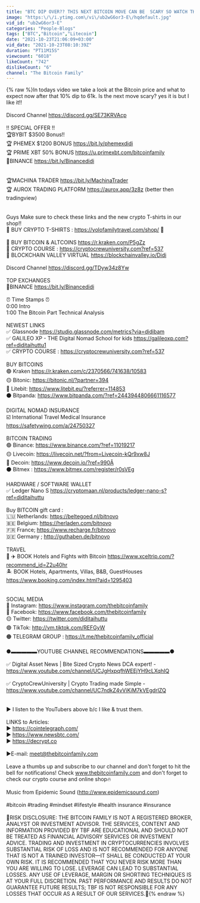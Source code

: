 ```yaml
---
title: "BTC DIP OVER?? THIS NEXT BITCOIN MOVE CAN BE  SCARY SO WATCH THESE CHARTS NOW!!"
image: "https:\/\/i.ytimg.com\/vi\/ub2wG6or3-E\/hqdefault.jpg"
vid_id: "ub2wG6or3-E"
categories: "People-Blogs"
tags: ["BTC","Bitcoin","Litecoin"]
date: "2021-10-23T21:06:09+03:00"
vid_date: "2021-10-23T08:10:39Z"
duration: "PT11M15S"
viewcount: "6018"
likeCount: "742"
dislikeCount: "6"
channel: "The Bitcoin Family"
---
```

{% raw %}In todays video we take a look at the Bitcoin price and what to expect now after that 10% dip to 61k. Is the next move scary? yes it is but I like it!!<br /><br />Discord Channel <a rel="nofollow" target="blank" href="https://discord.gg/SE73KRVAcp">https://discord.gg/SE73KRVAcp</a><br /><br />!! SPECIAL OFFER !!<br />🏆BYBIT  $3500  Bonus!!<br />🏆 PHEMEX $1200 BONUS <a rel="nofollow" target="blank" href="https://bit.ly/phemexdidi">https://bit.ly/phemexdidi</a><br />🏆 PRIME XBT 50% BONUS <a rel="nofollow" target="blank" href="https://u.primexbt.com/bitcoinfamily">https://u.primexbt.com/bitcoinfamily</a>  <br />🥉BINANCE <a rel="nofollow" target="blank" href="https://bit.ly/Binancedidi">https://bit.ly/Binancedidi</a><br /><br /><br />🏆MACHINA TRADER <a rel="nofollow" target="blank" href="https://bit.ly/MachinaTrader">https://bit.ly/MachinaTrader</a><br />🏆 AUROX TRADING PLATFORM <a rel="nofollow" target="blank" href="https://aurox.app/3z8z">https://aurox.app/3z8z</a> (better then tradingview)<br /><br /><br />Guys Make sure to check these links and the new crypto T-shirts in our shop!! <br />🎽 BUY CRYPTO T-SHIRTS : <a rel="nofollow" target="blank" href="https://yolofamilytravel.com/shop/">https://yolofamilytravel.com/shop/</a> 🎽<br /><br />🥇 BUY BITCOIN &amp; ALTCOINS <a rel="nofollow" target="blank" href="https://r.kraken.com/P5gZz">https://r.kraken.com/P5gZz</a> <br />🥈 CRYPTO COURSE : <a rel="nofollow" target="blank" href="https://cryptocrewuniversity.com?ref=537">https://cryptocrewuniversity.com?ref=537</a><br />🥉 BLOCKCHAIN VALLEY VIRTUAL <a rel="nofollow" target="blank" href="https://blockchainvalley.io/Didi">https://blockchainvalley.io/Didi</a><br /><br />Discord Channel <a rel="nofollow" target="blank" href="https://discord.gg/TDyw34z8Yw">https://discord.gg/TDyw34z8Yw</a><br /><br />TOP EXCHANGES<br />🥇BINANCE <a rel="nofollow" target="blank" href="https://bit.ly/Binancedidi">https://bit.ly/Binancedidi</a><br /><br />⏰ Time Stamps ⏰<br />0:00 Intro<br />1:00 The Bitcoin Part Technical Analysis<br /><br />NEWEST LINKS<br />✅ Glassnode <a rel="nofollow" target="blank" href="https://studio.glassnode.com/metrics?via=didibam">https://studio.glassnode.com/metrics?via=didibam</a><br />✅ GALILEO XP - THE Digital Nomad School for kids <a rel="nofollow" target="blank" href="https://galileoxp.com?ref=diditaihuttu1">https://galileoxp.com?ref=diditaihuttu1</a><br />✅ CRYPTO COURSE : <a rel="nofollow" target="blank" href="https://cryptocrewuniversity.com?ref=537">https://cryptocrewuniversity.com?ref=537</a><br /><br />BUY BITCOINS<br />🟢  Kraken <a rel="nofollow" target="blank" href="https://r.kraken.com/c/2370566/741638/10583">https://r.kraken.com/c/2370566/741638/10583</a><br />🟡  Bitonic:  <a rel="nofollow" target="blank" href="https://bitonic.nl/?partner=394">https://bitonic.nl/?partner=394</a><br />🔴  Litebit: <a rel="nofollow" target="blank" href="https://www.litebit.eu/?referrer=114853">https://www.litebit.eu/?referrer=114853</a><br />⚫️  Bitpanda: <a rel="nofollow" target="blank" href="https://www.bitpanda.com/?ref=2443944806661116577">https://www.bitpanda.com/?ref=2443944806661116577</a><br /><br />DIGITAL NOMAD INSURANCE<br />☑️  International Travel Medical Insurance<br /><a rel="nofollow" target="blank" href="https://safetywing.com/a/24750327">https://safetywing.com/a/24750327</a><br /><br />BITCOIN TRADING<br />🟢 Binance: <a rel="nofollow" target="blank" href="https://www.binance.com/?ref=11019217">https://www.binance.com/?ref=11019217</a><br />🟡 Livecoin: <a rel="nofollow" target="blank" href="https://livecoin.net/?from=Livecoin-kQr9xw8J">https://livecoin.net/?from=Livecoin-kQr9xw8J</a><br />🔴 Decoin: <a rel="nofollow" target="blank" href="https://www.decoin.io/?ref=990Â">https://www.decoin.io/?ref=990Â</a> <br />⚫️ Bitmex : <a rel="nofollow" target="blank" href="https://www.bitmex.com/register/r0sVEg">https://www.bitmex.com/register/r0sVEg</a><br /><br />HARDWARE / SOFTWARE WALLET<br />✅ Ledger Nano S  <a rel="nofollow" target="blank" href="https://cryptomaan.nl/products/ledger-nano-s?ref=diditaihuttu">https://cryptomaan.nl/products/ledger-nano-s?ref=diditaihuttu</a> <br /><br />Buy BITCOIN gift card :<br />🇱🇺 Netherlands: <a rel="nofollow" target="blank" href="https://beltegoed.nl/bitnovo">https://beltegoed.nl/bitnovo</a><br />🇧🇪 Belgium: <a rel="nofollow" target="blank" href="https://herladen.com/bitnovo">https://herladen.com/bitnovo</a><br />🇫🇷 France; <a rel="nofollow" target="blank" href="https://www.recharge.fr/bitnovo">https://www.recharge.fr/bitnovo</a><br />🇩🇪 Germany ; <a rel="nofollow" target="blank" href="http://guthaben.de/bitnovo">http://guthaben.de/bitnovo</a><br /><br />TRAVEL<br />🏨 ✈️ BOOK Hotels and Fights with Bitcoin <a rel="nofollow" target="blank" href="https://www.xceltrip.com/?recommend_id=Z2u40hr">https://www.xceltrip.com/?recommend_id=Z2u40hr</a><br />🏝 BOOK Hotels, Apartments, Villas, B&amp;B, GuestHouses  <a rel="nofollow" target="blank" href="https://www.booking.com/index.html?aid=1295403">https://www.booking.com/index.html?aid=1295403</a><br /><br /><br />SOCIAL MEDIA<br />🔴 Instagram: <a rel="nofollow" target="blank" href="https://www.instagram.com/thebitcoinfamily">https://www.instagram.com/thebitcoinfamily</a><br />🔵 Facebook: <a rel="nofollow" target="blank" href="https://www.facebook.com/thebitcoinfamily">https://www.facebook.com/thebitcoinfamily</a> <br />🟡 Twitter: <a rel="nofollow" target="blank" href="https://twitter.com/diditaihuttu">https://twitter.com/diditaihuttu</a><br />🟣 TikTok: <a rel="nofollow" target="blank" href="http://vm.tiktok.com/REFGyW">http://vm.tiktok.com/REFGyW</a> <br />🟠 TELEGRAM GROUP : <a rel="nofollow" target="blank" href="https://t.me/thebitcoinfamily_official">https://t.me/thebitcoinfamily_official</a> <br /><br />●▬▬▬▬▬YOUTUBE CHANNEL RECOMMENDATIONS▬▬▬▬▬●<br /><br />✅ Digital Asset News | Bite Sized Crypto News  DCA expert! - <a rel="nofollow" target="blank" href="https://www.youtube.com/channel/UCJgHxpqfhWEEjYH9cLXqhIQ">https://www.youtube.com/channel/UCJgHxpqfhWEEjYH9cLXqhIQ</a><br /><br />✅ CryptoCrewUniversity | Crypto Trading made Simple  - <a rel="nofollow" target="blank" href="https://www.youtube.com/channel/UC7ndkZ4vViKiM7kVEgdrlZQ">https://www.youtube.com/channel/UC7ndkZ4vViKiM7kVEgdrlZQ</a><br /><br /><br />► I listen to the YouTubers above b/c I like &amp; trust them.  <br /><br />LINKS to Articles:<br />▶ <a rel="nofollow" target="blank" href="https://cointelegraph.com/">https://cointelegraph.com/</a><br />▶ <a rel="nofollow" target="blank" href="https://www.newsbtc.com/">https://www.newsbtc.com/</a><br />▶ <a rel="nofollow" target="blank" href="https://decrypt.co">https://decrypt.co</a><br /><br />▶E-mail: meet@thebitcoinfamily.com <br /><br />Leave a thumbs up and subscribe to our channel and don't forget to hit the bell for notifications! Check www.thebitcoinfamily.com and don't forget to check our crypto course and online shop🔥<br /><br />Music from Epidemic Sound (<a rel="nofollow" target="blank" href="http://www.epidemicsound.com)">http://www.epidemicsound.com)</a><br /><br />#bitcoin #trading #mindset #lifestyle #health insurance #insurance<br /><br />🚨RISK DISCLOSURE: THE BITCOIN FAMILY IS NOT A REGISTERED BROKER, ANALYST OR INVESTMENT ADVISOR. THE SERVICES, CONTENT AND INFORMATION PROVIDED BY TBF ARE EDUCATIONAL AND SHOULD NOT BE TREATED AS FINANCIAL ADVISORY SERVICES OR INVESTMENT ADVICE. TRADING AND INVESTMENT IN CRYPTOCURRENCIES INVOLVES SUBSTANTIAL RISK OF LOSS AND IS NOT RECOMMENDED FOR ANYONE THAT IS NOT A TRAINED INVESTOR—IT SHALL BE CONDUCTED AT YOUR OWN RISK.  IT IS RECOMMENDED THAT YOU NEVER RISK MORE THAN YOU ARE WILLING TO LOSE. LEVERAGE CAN LEAD TO SUBSTANTIAL LOSSES. ANY USE OF LEVERAGE, MARGIN OR SHORTING TECHNIQUES IS AT YOUR FULL DISCRETION. PAST PERFORMANCE AND RESULTS DO NOT GUARANTEE FUTURE RESULTS; TBF IS NOT RESPONSIBLE FOR ANY LOSSES THAT OCCUR AS A RESULT OF OUR SERVICES.🚨{% endraw %}
